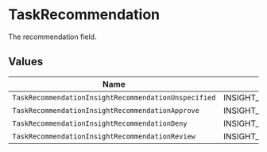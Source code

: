 # TaskRecommendation

The recommendation field.


## Values

| Name                                                 | Value                                                |
| ---------------------------------------------------- | ---------------------------------------------------- |
| `TaskRecommendationInsightRecommendationUnspecified` | INSIGHT_RECOMMENDATION_UNSPECIFIED                   |
| `TaskRecommendationInsightRecommendationApprove`     | INSIGHT_RECOMMENDATION_APPROVE                       |
| `TaskRecommendationInsightRecommendationDeny`        | INSIGHT_RECOMMENDATION_DENY                          |
| `TaskRecommendationInsightRecommendationReview`      | INSIGHT_RECOMMENDATION_REVIEW                        |